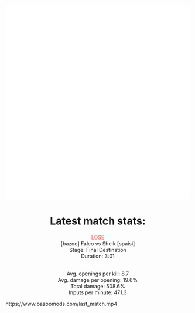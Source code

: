 <div align="center">
    <img src="https://github.com/nachoverdon/nachoverdon/blob/master/profile.svg" width="838" height="530"/>
<!--START_SECTION:slippi_stats-->
<div>
<h1>Latest match stats:</h1>
<p>
<span style="color: #f55;">LOSE</span>
<br>
<span>[bazoo] Falco vs Sheik [spaisi]</span>
<br>
<span>Stage: Final Destination</span>
<br>
<span>Duration: 3:01</span>
<br>
<br>

<span>Avg. openings per kill: 8.7</span>
<br>
<span>Avg. damage per opening: 19.6%</span>
<br>
<span>Total damage: 508.6%</span>
<br>
<span>Inputs per minute: 471.3</span>
<br>
</p>
</div>
<!--END_SECTION:slippi_stats-->
</div>
https://www.bazoomods.com/last_match.mp4
